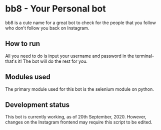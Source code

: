 # bb8 - Your Personal bot
 bb8 is a cute name for a great bot to check for the people that you follow who don't follow you back on Instagram.
 
 ## How to run 
 All you need to do is input your username and password in the terminal- that's it! The bot will do the rest for you.
 
 ## Modules used 
 The primary module used for this bot is the selenium module on python.
 
 ## Development status
 This bot is currently working, as of 20th September, 2020. However, changes on the Instagram frontend may require 
 this script to be edited. 
